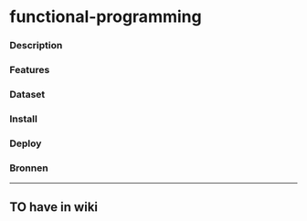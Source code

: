 # functional-programming

### Description

<!-- Wat doet je project (description) -->

### Features

<!-- Welke features zijn er (features) -->

### Dataset

<!-- Welke data gebruik je (dataset) -->

### Install

<!-- Hoe draai ik je project (install) -->

### Deploy

<!-- Live link van je project (deploy) -->

### Bronnen

<!-- credits en license (bronnen) -->

---

## TO have in wiki

<!-- concept (schertsen, interface, iteraties)
Research (programmeer principes)
Data vrzamelen (query's, endpoints)
Data pschonen (filter, clean)
Logboek (standup, 1 op 1 gesprekken) -->
